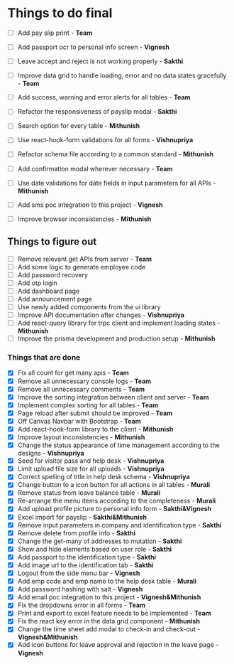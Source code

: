 # Things to do final

- [ ] Add pay slip print - **Team**
- [ ] Add passport ocr to personal info screen - **Vignesh**
- [ ] Leave accept and reject is not working properly - **Sakthi**

- [ ] Improve data grid to handle loading, error and no data states gracefully - **Team**
- [ ] Add success, warning and error alerts for all tables - **Team**
- [ ] Refactor the responsiveness of payslip modal - **Sakthi**
- [ ] Search option for every table - **Mithunish**
- [ ] Use react-hook-form validations for all forms - **Vishnupriya**

- [ ] Refactor schema file according to a common standard - **Mithunish**
- [ ] Add confirmation modal wherever necessary - **Team**
- [ ] Use date validations for date fields in input parameters for all APIs - **Mithunish**
- [ ] Add sms poc integration to this project - **Vignesh**
- [ ] Improve browser inconsistencies - **Mithunish**

## Things to figure out

- [ ] Remove relevant get APIs from server - **Team**
- [ ] Add some logic to generate employee code
- [ ] Add password recovery
- [ ] Add otp login
- [ ] Add dashboard page
- [ ] Add announcement page
- [ ] Use newly added components from the ui library
- [ ] Improve API documentation after changes - **Vishnupriya**
- [ ] Add react-query library for trpc client and implement loading states - **Mithunish**
- [ ] Improve the prisma development and production setup - **Mithunish**

### Things that are done

- [x] Fix all count for get many apis - **Team**
- [x] Remove all unnecessary console logs - **Team**
- [x] Remove all unnecessary comments - **Team**
- [x] Improve the sorting integration between client and server - **Team**
- [x] Implement complex sorting for all tables - **Team**
- [x] Page reload after submit should be improved - **Team**
- [x] Off Canvas Navbar with Bootstrap - **Team**
- [x] Add react-hook-form library to the client - **Mithunish**
- [x] Improve layout inconsistencies - **Mithunish**
- [x] Change the status appearance of time management according to the designs - **Vishnupriya**
- [x] Seed for visitor pass and help desk - **Vishnupriya**
- [x] Limit upload file size for all uploads - **Vishnupriya**
- [x] Correct spelling of title in help desk schema - **Vishnupriya**
- [x] Change button to a icon button for all actions in all tables - **Murali**
- [x] Remove status from leave balance table - **Murali**
- [x] Re-arrange the menu items according to the completeness - **Murali**
- [x] Add upload profile picture to personal info form - **Sakthi&Vignesh**
- [x] Excel import for payslip - **Sakthi&Mithunish**
- [x] Remove input parameters in company and identification type - **Sakthi**
- [x] Remove delete from profile info - **Sakthi**
- [x] Change the get-many of addresses to mutation - **Sakthi**
- [x] Show and hide elements based on user role - **Sakthi**
- [x] Add passport to the identification type - **Sakthi**
- [x] Add image url to the identification tab - **Sakthi**
- [x] Logout from the side menu bar - **Vignesh**
- [x] Add emp code and emp name to the help desk table - **Murali**
- [x] Add password hashing with salt - **Vignesh**
- [x] Add email poc integration to this project - **Vignesh&Mithunish**
- [x] Fix the dropdowns error in all forms - **Team**
- [x] Print and export to excel feature needs to be implemented - **Team**
- [x] Fix the react key error in the data grid component - **Mithunish**
- [x] Change the time sheet add modal to check-in and check-out - **Vignesh&Mithunish**
- [x] Add icon buttons for leave approval and rejection in the leave page - **Vignesh**
